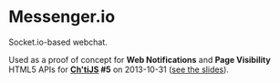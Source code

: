 # Messenger.io

Socket.io-based webchat.

Used as a proof of concept for **Web Notifications** and **Page Visibility** HTML5 APIs for **[Ch'tiJS](http://francejs.org/groupes.html#chti-js) #5** on 2013-10-31 ([see the slides](http://slid.es/neemzy/web-notifications-api)).